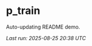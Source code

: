 # p_train

Auto-updating README demo.

<!--START_SECTION:status-->
_Last run: 2025-08-25 20:38 UTC_
<!--END_SECTION:status-->























































































































